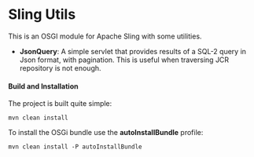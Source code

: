 # Sling Utils

This is an OSGI module for Apache Sling with some utilities.
- **JsonQuery**: A simple servlet that provides results of a SQL-2 query in Json format, with pagination. This is useful when traversing JCR repository is not enough.


#### Build and Installation

The project is built quite simple:

    mvn clean install

To install the OSGi bundle use the **autoInstallBundle** profile:

    mvn clean install -P autoInstallBundle

